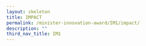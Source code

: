 ```yaml
---
layout: skeleton
title: IMPACT​
permalink: /minister-innovation-award/IM1/impact/
description: ""
third_nav_title: IM1
---
```

